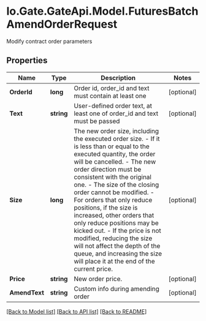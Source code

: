 
# Io.Gate.GateApi.Model.FuturesBatchAmendOrderRequest

Modify contract order parameters

## Properties

Name | Type | Description | Notes
------------ | ------------- | ------------- | -------------
**OrderId** | **long** | Order id, order_id and text must contain at least one | [optional] 
**Text** | **string** | User-defined order text, at least one of order_id and text must be passed | [optional] 
**Size** | **long** | The new order size, including the executed order size. - If it is less than or equal to the executed quantity, the order will be cancelled. - The new order direction must be consistent with the original one. - The size of the closing order cannot be modified. - For orders that only reduce positions, if the size is increased, other orders that only reduce positions may be kicked out. - If the price is not modified, reducing the size will not affect the depth of the queue, and increasing the size will place it at the end of the current price. | [optional] 
**Price** | **string** | New order price. | [optional] 
**AmendText** | **string** | Custom info during amending order | [optional] 

[[Back to Model list]](../README.md#documentation-for-models)
[[Back to API list]](../README.md#documentation-for-api-endpoints)
[[Back to README]](../README.md)
